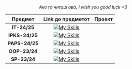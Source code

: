 <div align="center">

*Ако го читаш ова, I wish you good luck <3*

| Предмет | Link до предметот | Проект |
| :---: | :---: | :---: |
| **IT-24/25** | [![My Skills](https://skillicons.dev/icons?i=cs,dotnet)](https://github.com/mrkskq/uni-stuff/tree/main/IT) | |
| **IPKS-24/25** | [![My Skills](https://skillicons.dev/icons?i=js,html,css)](https://github.com/mrkskq/uni-stuff/tree/main/IPKS) | |
| **PAPS-24/25** | [![My Skills](https://skillicons.dev/icons?i=java)](https://github.com/mrkskq/uni-stuff/tree/main/PAPS) | |
| **OOP-23/24** | [![My Skills](https://skillicons.dev/icons?i=cpp)](https://github.com/mrkskq/uni-stuff/tree/main/OOP) | |
| **SP-23/24** | [![My Skills](https://skillicons.dev/icons?i=cpp)](https://github.com/mrkskq/uni-stuff/tree/main/SP) | |

</div>

